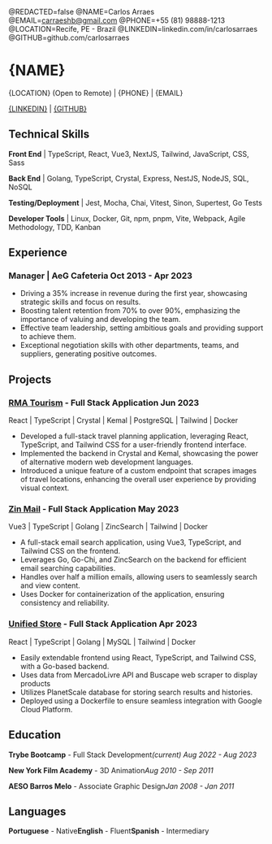 @REDACTED=false
@NAME=Carlos Arraes
@EMAIL=carraeshb@gmail.com
@PHONE=+55 (81) 98888-1213
@LOCATION=Recife, PE - Brazil
@LINKEDIN=linkedin.com/in/carlosarraes
@GITHUB=github.com/carlosarraes

# {NAME}

{LOCATION} (Open to Remote) | {PHONE} | {EMAIL}

[{LINKEDIN}](https://{LINKEDIN}) | [{GITHUB}](https://{GITHUB})

<div className="vertical-spacer"></div>

## Technical Skills

**Front End** | TypeScript, React, Vue3, NextJS, Tailwind, JavaScript, CSS, Sass

**Back End** | Golang, TypeScript, Crystal, Express, NestJS, NodeJS, SQL, NoSQL

**Testing/Deployment** | Jest, Mocha, Chai, Vitest, Sinon, Supertest, Go Tests

**Developer Tools** | Linux, Docker, Git, npm, pnpm, Vite, Webpack, Agile Methodology, TDD, Kanban

<div className="vertical-spacer"></div>

## Experience

### Manager | AeG Cafeteria <span class="spacer"></span>Oct 2013 - Apr 2023

- Driving a 35% increase in revenue during the first year, showcasing strategic skills and focus on results.
- Boosting talent retention from 70% to over 90%, emphasizing the importance of valuing and developing the team.
- Effective team leadership, setting ambitious goals and providing support to achieve them.
- Exceptional negotiation skills with other departments, teams, and suppliers, generating positive outcomes.

<div className="vertical-spacer"></div>

## Projects

### [RMA Tourism](https://unified-self.vercel.app/) - Full Stack Application <span class="spacer"></span>Jun 2023

<span class="spacer"></span>React | TypeScript | Crystal | Kemal | PostgreSQL | Tailwind | Docker

- Developed a full-stack travel planning application, leveraging React, TypeScript, and Tailwind CSS for a user-friendly frontend interface.
- Implemented the backend in Crystal and Kemal, showcasing the power of alternative modern web development languages.
- Introduced a unique feature of a custom endpoint that scrapes images of travel locations, enhancing the overall user experience by providing visual context.

<div className="vertical-spacer"></div>

### [Zin Mail](https://github.com/carlosarraes/zinmail) - Full Stack Application <span class="spacer"></span>May 2023

<span class="spacer"></span>Vue3 | TypeScript | Golang | ZincSearch | Tailwind | Docker

- A full-stack email search application, using Vue3, TypeScript, and Tailwind CSS on the frontend.
- Leverages Go, Go-Chi, and ZincSearch on the backend for efficient email searching capabilities.
- Handles over half a million emails, allowing users to seamlessly search and view content.
- Uses Docker for containerization of the application, ensuring consistency and reliability.

<div className="vertical-spacer"></div>

### [Unified Store](https://unified-self.vercel.app/) - Full Stack Application <span class="spacer"></span>Apr 2023

<span class="spacer"></span>React | TypeScript | Golang | MySQL | Tailwind | Docker

- Easily extendable frontend using React, TypeScript, and Tailwind CSS, with a Go-based backend.
- Uses data from MercadoLivre API and Buscape web scraper to display products
- Utilizes PlanetScale database for storing search results and histories.
- Deployed using a Dockerfile to ensure seamless integration with Google Cloud Platform.

<div className="vertical-spacer"></div>

## Education

**Trybe Bootcamp** - Full Stack Development<span class="spacer"></span>_(current) Aug 2022 - Aug 2023_

**New York Film Academy** - 3D Animation<span class="spacer"></span>_Aug 2010 - Sep 2011_

**AESO Barros Melo** - Associate Graphic Design<span class="spacer"></span>_Jan 2008 - Jan 2011_

## Languages

**Portuguese** - Native<span class="spacer"></span>**English** - Fluent<span class="spacer"></span>**Spanish** - Intermediary

